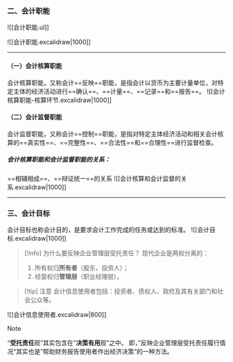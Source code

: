 ### 二、会计职能

![[会计职能.ul]]

![[会计职能.excalidraw|1000]]

---


#### （一）会计核算职能

会计核算职能，又称会计==反映==职能，是指会计以货币为主要计量单位，对特定主体的经济活动进行==确认==、==计量==、==记录==和==报告==。
![[会计核算职能-核算环节.excalidraw|1000]]
#### （二）会计监督职能

会计监督职能，又称会计==控制==职能，是指对特定主体经济活动和相关会计核算的==真实性==、==完整性==、==合法性==和==合理性==进行监督检查。

##### 会计核算职能和会计监督职能的关系：
==相辅相成==、==辩证统一==的关系
![[会计核算和会计监督的关系.excalidraw|1000]]

---
### 三、会计目标

会计目标也称会计目的，是要求会计工作完成的任务或达到的标准。
![[会计目标.excalidraw|1000]]

> [!info] 为什么要反映企业管理层受托责任？
> 现代企业是两权分离的：
> 1. 所有权归**所有者**（股东，投资人）；
> 2. 经营权归**管理层**（职业经理层）。

> [!tip] 注意
> 会计信息使用者包括：投资者、债权人、政府及其有关部门和社会公众等。

![[会计信息使用者.excalidraw|800]]

> [!NOTE] 
> “**受托责任**观”其实包含在“**决策有用**观”之中。
> 即，”反映企业管理层受托责任履行情况“其实也是”帮助财务报告使用者作出经济决策“的一种方法。
